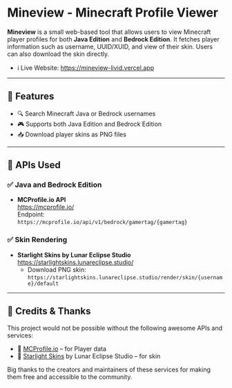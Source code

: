 # Mineview - Minecraft Profile Viewer

**Mineview** is a small web-based tool that allows users to view Minecraft player profiles for both **Java Edition** and **Bedrock Edition**. It fetches player information such as username, UUID/XUID, and view of their skin. Users can also download the skin directly.

- ℹ️ Live Website: https://mineview-livid.vercel.app
---

## 🌟 Features

- 🔍 Search Minecraft Java or Bedrock usernames
- 🎮 Supports both Java Edition and Bedrock Edition
- 📥 Download player skins as PNG files

---

## 🔧 APIs Used

### ✅ Java and Bedrock Edition

- **MCProfile.io API**  
  https://mcprofile.io/  
  Endpoint:  
  `https://mcprofile.io/api/v1/bedrock/gamertag/{gamertag}`

### ✅ Skin Rendering

- **Starlight Skins by Lunar Eclipse Studio**  
  https://starlightskins.lunareclipse.studio/  
  - Download PNG skin:  
    `https://starlightskins.lunareclipse.studio/render/skin/{username}/default`

---

## 🙏 Credits & Thanks

This project would not be possible without the following awesome APIs and services:

- 💙 [MCProfile.io](https://mcprofile.io) – for Player data  
- 💜 [Starlight Skins](https://starlightskins.lunareclipse.studio) by Lunar Eclipse Studio – for skin 

Big thanks to the creators and maintainers of these services for making them free and accessible to the community.

